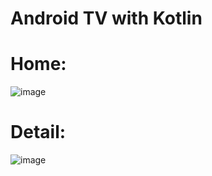 # Android TV with Kotlin

# Home:

![image](https://user-images.githubusercontent.com/55066990/232391849-c084044f-d6d3-4af5-b2d1-62c9d64e6f52.png)

# Detail:

![image](https://user-images.githubusercontent.com/55066990/232392240-c77d1a41-4f1b-463f-a22e-4b5a5a2e7584.png)

